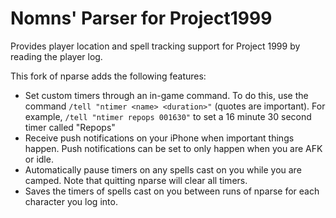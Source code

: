 # Nomns' Parser for Project1999


Provides player location and spell tracking support for Project 1999 by reading the player log.

This fork of nparse adds the following features:

* Set custom timers through an in-game command. To do this, use the command `/tell "ntimer <name> <duration>"` (quotes are important). For example, `/tell "ntimer repops 001630"` to set a 16 minute 30 second timer called "Repops"
* Receive push notifications on your iPhone when important things happen. Push notifications can be set to only happen when you are AFK or idle. 
* Automatically pause timers on any spells cast on you while you are camped. Note that quitting nparse will clear all timers.
* Saves the timers of spells cast on you between runs of nparse for each character you log into.